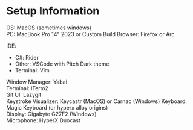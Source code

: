 # Setup Information
OS: MacOS (sometimes windows)  
PC: MacBook Pro 14" 2023 or Custom Build
Browser: Firefox or Arc

IDE:
- C#: Rider
- Other: VSCode with Pitch Dark theme
- Terminal: Vim

Window Manager: Yabai  
Terminal: ITerm2  
Git UI: Lazygit  
Keystroke Visualizer: Keycastr (MacOS) or Carnac (Windows)
Keyboard: Magic Keyboard (or hyperx alloy origins)  
Display: Gigabyte G27F2 (Windows)  
Microphone: HyperX Duocast  
